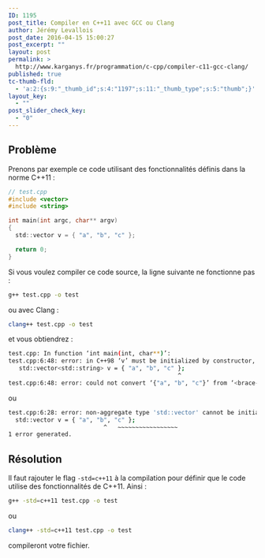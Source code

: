 ```yaml
---
ID: 1195
post_title: Compiler en C++11 avec GCC ou Clang
author: Jérémy Levallois
post_date: 2016-04-15 15:00:27
post_excerpt: ""
layout: post
permalink: >
  http://www.karganys.fr/programmation/c-cpp/compiler-c11-gcc-clang/
published: true
tc-thumb-fld:
  - 'a:2:{s:9:"_thumb_id";s:4:"1197";s:11:"_thumb_type";s:5:"thumb";}'
layout_key:
  - ""
post_slider_check_key:
  - "0"
---
```

## Problème

Prenons par exemple ce code utilisant des fonctionnalités définis dans la norme C++11 :

```c
// test.cpp
#include <vector>
#include <string>

int main(int argc, char** argv)
{
  std::vector v = { "a", "b", "c" };

  return 0;
}
```

Si vous voulez compiler ce code source, la ligne suivante ne fonctionne pas :

```sh
g++ test.cpp -o test
```
ou avec Clang :

```sh
clang++ test.cpp -o test
```

et vous obtiendrez :

```sh
test.cpp: In function ‘int main(int, char**)’:
test.cpp:6:48: error: in C++98 ‘v’ must be initialized by constructor, not by ‘{...}’
   std::vector<std::string> v = { "a", "b", "c" };
                                                ^
test.cpp:6:48: error: could not convert ‘{"a", "b", "c"}’ from ‘<brace-enclosed initializer list>’ to ‘std::vector<std::basic_string<char> >’
```

ou

```sh
test.cpp:6:28: error: non-aggregate type 'std::vector' cannot be initialized with an initializer list
  std::vector v = { "a", "b", "c" };
                           ^   ~~~~~~~~~~~~~~~~~
1 error generated.
```

## Résolution

Il faut rajouter le flag `-std=c++11` à la compilation pour définir que le code utilise des fonctionnalités de C++11. Ainsi :

```sh
g++ -std=c++11 test.cpp -o test
```
ou

```sh
clang++ -std=c++11 test.cpp -o test
```
compileront votre fichier.